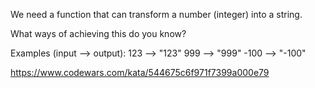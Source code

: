 We need a function that can transform a number (integer) into a string.

What ways of achieving this do you know?

Examples (input --> output):
123  --> "123"
999  --> "999"
-100 --> "-100"

https://www.codewars.com/kata/544675c6f971f7399a000e79
